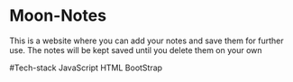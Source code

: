 # Moon-Notes
This is a website where you can add your notes and save them for further use. The notes will be kept saved until you delete them on your own

#Tech-stack
JavaScript
HTML
BootStrap
